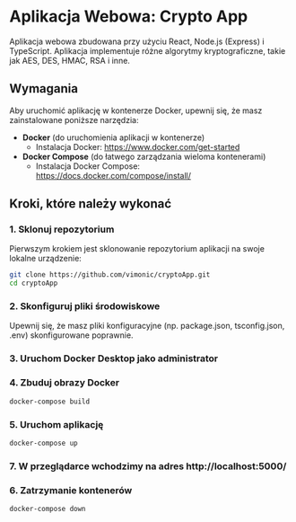 # Aplikacja Webowa: Crypto App

Aplikacja webowa zbudowana przy użyciu React, Node.js (Express) i TypeScript. 
Aplikacja implementuje różne algorytmy kryptograficzne, takie jak AES, DES, HMAC, RSA i inne.

## Wymagania

Aby uruchomić aplikację w kontenerze Docker, upewnij się, że masz zainstalowane poniższe narzędzia:

- **Docker** (do uruchomienia aplikacji w kontenerze)
  - Instalacja Docker: https://www.docker.com/get-started
- **Docker Compose** (do łatwego zarządzania wieloma kontenerami)
  - Instalacja Docker Compose: https://docs.docker.com/compose/install/

## Kroki, które należy wykonać

### 1. Sklonuj repozytorium

Pierwszym krokiem jest sklonowanie repozytorium aplikacji na swoje lokalne urządzenie:

```bash
git clone https://github.com/vimonic/cryptoApp.git
cd cryptoApp
```
### 2. Skonfiguruj pliki środowiskowe

Upewnij się, że masz pliki konfiguracyjne (np. package.json, tsconfig.json, .env) skonfigurowane poprawnie.

### 3. Uruchom Docker Desktop jako administrator

### 4. Zbuduj obrazy Docker

```bash
docker-compose build
```
### 5. Uruchom aplikację

```bash
docker-compose up
```
### 7. W przeglądarce wchodzimy na adres http://localhost:5000/

### 6. Zatrzymanie kontenerów

```bash
docker-compose down
```